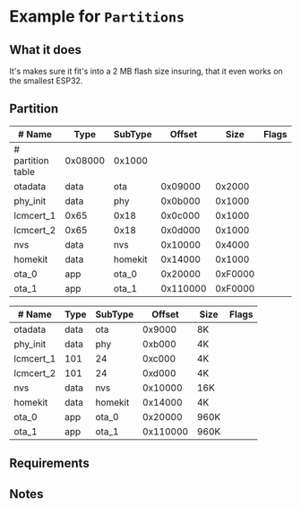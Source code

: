 # Example for `Partitions`

## What it does

It's makes sure it fit's into a 2 MB flash size insuring, that it even works on the smallest ESP32.

## Partition


| # Name                    |      Type   |   SubType |   Offset     |      Size |  Flags |
|---------------------------|-------------|-----------|--------------|-----------|--------|
| # partition table         |  0x08000    |   0x1000  |              |           |        |
| otadata                   |    data     |   ota     |      0x09000 |  0x2000   |        |
| phy_init                  |   data      |   phy     |      0x0b000 |  0x1000   |        |
| lcmcert_1                 |  0x65       |   0x18    |     0x0c000  |  0x1000   |        |
| lcmcert_2                 |  0x65       |   0x18    |     0x0d000  |  0x1000   |        |
| nvs                       |        data |   nvs     |      0x10000 |  0x4000   |        |
| homekit                   |    data     |   homekit |  0x14000     |  0x1000   |        |
| ota_0                     |      app    |    ota_0  |    0x20000   |  0xF0000  |        |
| ota_1                     |      app    |    ota_1  |    0x110000  |  0xF0000  |        |



| # Name                    |  Type |  SubType |  Offset  |  Size |  Flags |
|---------------------------|-------|----------|----------|-------|--------|
| otadata                   | data  | ota      | 0x9000   | 8K    |        |
| phy_init                  | data  | phy      | 0xb000   | 4K    |        |
| lcmcert_1                 | 101   | 24       | 0xc000   | 4K    |        |
| lcmcert_2                 | 101   | 24       | 0xd000   | 4K    |        |
| nvs                       | data  | nvs      | 0x10000  | 16K   |        |
| homekit                   | data  | homekit  | 0x14000  | 4K    |        |
| ota_0                     | app   | ota_0    | 0x20000  | 960K  |        |
| ota_1                     | app   | ota_1    | 0x110000 | 960K  |        |


## Requirements


## Notes
